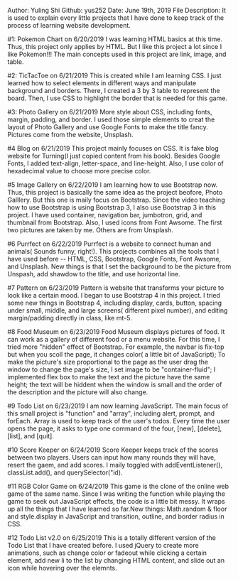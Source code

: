 Author: Yuling Shi
Github: yus252
Date: June 19th, 2019
File Description: It is used to explain every little projects that I have done
to keep track of the process of learning website development.

#1: Pokemon Chart on 6/20/2019
I was learning HTML basics at this time. Thus, this project only applies by
HTML. But I like this project a lot since I like Pokemon!!! The main concepts
used in this project are link, image, and table.


#2: TicTacToe on 6/21/2019
This is created while I am learning CSS. I just learned how to select elements
in different ways and manipulate background and borders. There, I created a 3 by
3 table to represent the board. Then, I use CSS to highlight the border that is 
needed for this game.


#3: Photo Gallery on 6/21/2019
More style about CSS, including fonts, margin, padding, and border. I used
those simple elements to creat the layout of Photo Gallery and use Google Fonts
to make the title fancy. Pictures come from the website, Unsplash.


#4 Blog on 6/21/2019
This project mainly focuses on CSS. It is fake blog website for Turning(I just 
copied content from his book). Besides Google Fonts, I added text-align, 
letter-space, and line-height. Also, I use color of hexadecimal value to choose
more precise color. 


#5 Image Gallery on 6/22/2019
I am learning how to use Bootstrap now. Thus, this project is basically the same
idea as the project beofore, Photo Galllery. But this one is maily focus on
Bootstrap. Since the video teaching how to use Bootstrap is using Bootstrap 3, I
also use Bootstrap 3 in this project. I have used container, navigation bar,
jumbotron, grid, and thumbnail from Bootstrap. Also, I used icons from Font 
Awsome. The first two pictures are taken by me. Others are from Unsplash.


#6 Purrfect on 6/22/2019
Purrfect is a website to connect human and animals( Sounds funny, right!). This
projects combines all the tools that I have used before -- HTML, CSS, Bootstrap,
Google Fonts, Font Awsome, and Unsplash. New things is that I set the background
to be the picture from Unspash, add shawdow to the title, and use horizontal
line.


#7 Pattern on 6/23/2019
Pattern is website that transforms your picture to look like a certain mood. I
began to use Bootstrap 4 in this project. I tried some new things in Bootstrap
4, including display, cards, button, spacing under small, middle, and large
screens( different pixel number), and editing margin/padding directly in class,
like mt-5.

#8 Food Museum on 6/23/2019
Food Museum displays pictures of food. It can work as a gallery of different
food or a menu website. For this time, I tried more "hidden" effect of
Bootstrap. For example, the navbar is fix-top but when you scoll the page, it
changes color( a little bit of JavaScript); To make the picture's size
proportional to the page as the user drag the window to change the page's size,
I set image to be "container-fluid"; I implemented flex box to make the text and
the picture have the same height; the text will be hiddent when the window is
small and the order of the description and the picture will also change.


#9 Todo List on 6/23/2019
I am now learning JavaScript. The main focus of this small project is
"function" and "array", including alert, prompt, and forEach. Array is used to
keep track of the user's todos. Every time the user opens the page, it asks to
type one command of the four, [new], [delete], [list], and [quit].


#10 Score Keeper on 6/24/2019
Score Keeper keeps track of the scores between two players. Users can input how
many rounds they will have, resert the gaem, and add scores. I maily toggled
with addEventListener(), classList.add(), and querySelector("id).


#11 RGB Color Game on 6/24/2019
This game is the clone of the online web game of the same name. Since I was 
writing the function while playing the game to seek out JavaScript effects, the 
code is a little bit messy. It wraps up all the things that I have learned so 
far.New things: Math.random & floor and style.display in JavaScript and
transition, outline, and border radius in CSS.


#12 Todo List v2.0 on 6/25/2019
This is a totally different version of the Todo List that I have created before.
I used jQuery to create more animations, such as change color or fadeout while
clicking a certain element, add new li to the list by changing HTML content, and
slide out an icon while hovering over the elemnts.


